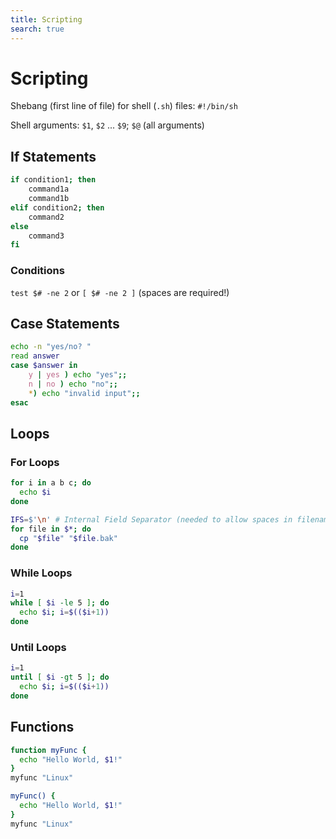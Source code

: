 ```yaml
---
title: Scripting
search: true
---
```


# Scripting

Shebang (first line of file) for shell (`.sh`) files: `#!/bin/sh`

Shell arguments: `$1`, `$2` ... `$9`; `$@` (all arguments)

## If Statements

```bash
if condition1; then
    command1a
    command1b
elif condition2; then
    command2
else
    command3
fi
```

### Conditions

`test $# -ne 2` or `[ $# -ne 2 ]` (spaces are required!)

## Case Statements

```bash
echo -n "yes/no? "
read answer
case $answer in
    y | yes ) echo "yes";;
    n | no ) echo "no";;
    *) echo "invalid input";;
esac
```

## Loops

### For Loops

```bash
for i in a b c; do
  echo $i
done
```

```bash
IFS=$'\n' # Internal Field Separator (needed to allow spaces in filenames)
for file in $*; do
  cp "$file" "$file.bak"
done
```

### While Loops

```bash
i=1
while [ $i -le 5 ]; do 
  echo $i; i=$(($i+1))
done
```

### Until Loops

```bash
i=1
until [ $i -gt 5 ]; do
  echo $i; i=$(($i+1))
done
```

## Functions

```bash
function myFunc {
  echo "Hello World, $1!"
}
myfunc "Linux"
```

```bash
myFunc() {
  echo "Hello World, $1!"
}
myfunc "Linux"
```